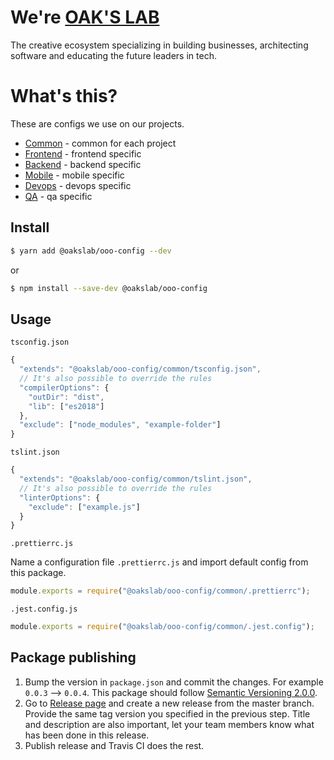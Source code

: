 # We're [OAK'S LAB](https://oaks-lab.com)

The creative ecosystem specializing in building businesses, architecting software and educating the future leaders in tech.

# What's this?

These are configs we use on our projects.

- [Common](./common) - common for each project
- [Frontend](./frontend) - frontend specific
- [Backend](./backend) - backend specific
- [Mobile](./mobile) - mobile specific
- [Devops](./devops) - devops specific
- [QA](./qa) - qa specific

## Install

```sh
$ yarn add @oakslab/ooo-config --dev
```

or

```sh
$ npm install --save-dev @oakslab/ooo-config
```

## Usage

`tsconfig.json`

```js
{
  "extends": "@oakslab/ooo-config/common/tsconfig.json",
  // It's also possible to override the rules
  "compilerOptions": {
    "outDir": "dist",
    "lib": ["es2018"]
  },
  "exclude": ["node_modules", "example-folder"]
}
```

`tslint.json`

```js
{
  "extends": "@oakslab/ooo-config/common/tslint.json",
  // It's also possible to override the rules
  "linterOptions": {
    "exclude": ["example.js"]
  }
}
```

`.prettierrc.js`

Name a configuration file `.prettierrc.js` and import default config from this package.

```js
module.exports = require("@oakslab/ooo-config/common/.prettierrc");
```

`.jest.config.js`

```js
module.exports = require("@oakslab/ooo-config/common/.jest.config");
```

## Package publishing

1. Bump the version in `package.json` and commit the changes. For example `0.0.3` --> `0.0.4`. This package should follow [Semantic Versioning 2.0.0](https://semver.org/).
2. Go to [Release page](https://github.com/oakslab/ooo-config-examples/releases) and create a new release from the master branch. Provide the same tag version you specified in the previous step. Title and description are also important, let your team members know what has been done in this release.
3. Publish release and Travis CI does the rest.
